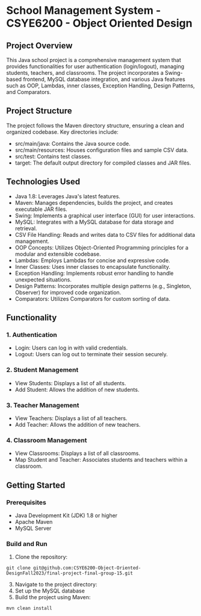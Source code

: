 # School Management System - CSYE6200 - Object Oriented Design
## Project Overview
This Java school project is a comprehensive management system that provides functionalities for user authentication (login/logout), managing students, teachers, and classrooms. The project incorporates a Swing-based frontend, MySQL database integration, and various Java features such as OOP, Lambdas, inner classes, Exception Handling, Design Patterns, and Comparators.

## Project Structure
The project follows the Maven directory structure, ensuring a clean and organized codebase. Key directories include:

- src/main/java: Contains the Java source code.
- src/main/resources: Houses configuration files and sample CSV data.
- src/test: Contains test classes.
- target: The default output directory for compiled classes and JAR files.

## Technologies Used
- Java 1.8: Leverages Java's latest features.
- Maven: Manages dependencies, builds the project, and creates executable JAR files.
- Swing: Implements a graphical user interface (GUI) for user interactions.
- MySQL: Integrates with a MySQL database for data storage and retrieval.
- CSV File Handling: Reads and writes data to CSV files for additional data management.
- OOP Concepts: Utilizes Object-Oriented Programming principles for a modular and extensible codebase.
- Lambdas: Employs Lambdas for concise and expressive code.
- Inner Classes: Uses inner classes to encapsulate functionality.
- Exception Handling: Implements robust error handling to handle unexpected situations.
- Design Patterns: Incorporates multiple design patterns (e.g., Singleton, Observer) for improved code organization.
- Comparators: Utilizes Comparators for custom sorting of data.

## Functionality
### 1. Authentication
- Login: Users can log in with valid credentials.
- Logout: Users can log out to terminate their session securely.
### 2. Student Management
- View Students: Displays a list of all students.
- Add Student: Allows the addition of new students.
### 3. Teacher Management
- View Teachers: Displays a list of all teachers.
- Add Teacher: Allows the addition of new teachers.
### 4. Classroom Management
- View Classrooms: Displays a list of all classrooms.
- Map Student and Teacher: Associates students and teachers within a classroom.

## Getting Started
### Prerequisites
- Java Development Kit (JDK) 1.8 or higher
- Apache Maven
- MySQL Server

### Build and Run
1. Clone the repository:
```
git clone git@github.com:CSYE6200-Object-Oriented-DesignFall2023/final-project-final-group-15.git
```
3. Navigate to the project directory:
4. Set up the MySQL database
5. Build the project using Maven:
```
mvn clean install
```
